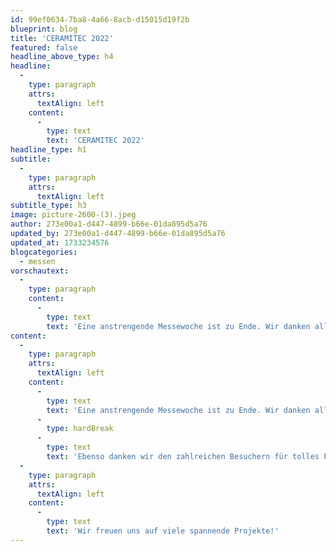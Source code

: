 ```yaml
---
id: 99ef0634-7ba8-4a66-8acb-d15015d19f2b
blueprint: blog
title: 'CERAMITEC 2022'
featured: false
headline_above_type: h4
headline:
  -
    type: paragraph
    attrs:
      textAlign: left
    content:
      -
        type: text
        text: 'CERAMITEC 2022'
headline_type: h1
subtitle:
  -
    type: paragraph
    attrs:
      textAlign: left
subtitle_type: h3
image: picture-2600-(3).jpeg
author: 273e00a1-d447-4899-b66e-01da895d5a76
updated_by: 273e00a1-d447-4899-b66e-01da895d5a76
updated_at: 1733234576
blogcategories:
  - messen
vorschautext:
  -
    type: paragraph
    content:
      -
        type: text
        text: 'Eine anstrengende Messewoche ist zu Ende. Wir danken allen unseren Mitarbeitern, die zu diesem erfolgreichen Event beigetragen haben.'
content:
  -
    type: paragraph
    attrs:
      textAlign: left
    content:
      -
        type: text
        text: 'Eine anstrengende Messewoche ist zu Ende. Wir danken allen unseren Mitarbeitern, die zu diesem erfolgreichen Event beigetragen haben.'
      -
        type: hardBreak
      -
        type: text
        text: 'Ebenso danken wir den zahlreichen Besuchern für tolles Feedback und viele konstruktive Gespräche.'
  -
    type: paragraph
    attrs:
      textAlign: left
    content:
      -
        type: text
        text: 'Wir freuen uns auf viele spannende Projekte!'
---
```

